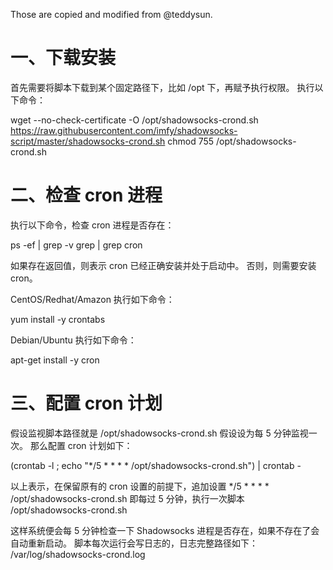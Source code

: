 Those are copied and modified from @teddysun.


# 一、下载安装

首先需要将脚本下载到某个固定路径下，比如 /opt 下，再赋予执行权限。
执行以下命令：

wget --no-check-certificate -O /opt/shadowsocks-crond.sh https://raw.githubusercontent.com/imfy/shadowsocks-script/master/shadowsocks-crond.sh
chmod 755 /opt/shadowsocks-crond.sh


# 二、检查 cron 进程

执行以下命令，检查 cron 进程是否存在：

ps -ef | grep -v grep | grep cron

如果存在返回值，则表示 cron 已经正确安装并处于启动中。
否则，则需要安装 cron。

CentOS/Redhat/Amazon 执行如下命令：

yum install -y crontabs

Debian/Ubuntu 执行如下命令：

apt-get install -y cron


# 三、配置 cron 计划

假设监视脚本路径就是 /opt/shadowsocks-crond.sh
假设设为每 5 分钟监视一次。
那么配置 cron 计划如下：

(crontab -l ; echo "*/5 * * * * /opt/shadowsocks-crond.sh") | crontab -

以上表示，在保留原有的 cron 设置的前提下，追加设置
*/5 * * * * /opt/shadowsocks-crond.sh
即每过 5 分钟，执行一次脚本 /opt/shadowsocks-crond.sh

这样系统便会每 5 分钟检查一下 Shadowsocks 进程是否存在，如果不存在了会自动重新启动。
脚本每次运行会写日志的，日志完整路径如下：
/var/log/shadowsocks-crond.log
